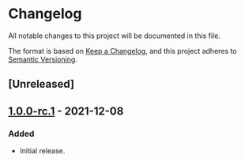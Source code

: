 # Changelog
All notable changes to this project will be documented in this file.

The format is based on [Keep a Changelog](https://keepachangelog.com/en/1.0.0/),
and this project adheres to [Semantic Versioning](https://semver.org/spec/v2.0.0.html).

## [Unreleased]

## [1.0.0-rc.1] - 2021-12-08
### Added
- Initial release.

[1.0.0-rc.1]: https://github.com/ModProg/derive-where/releases/tag/v1.0.0-rc.1
